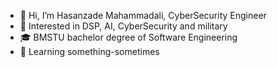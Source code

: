 - 👋 Hi, I’m Hasanzade Mahammadali, CyberSecurity Engineer 
- 👀 Interested in DSP, AI, CyberSecurity and military
- 🎓 BMSTU bachelor degree of Software Engineering
- 🧐 Learning something-sometimes


<!---
![happy](end.gif)
tekcellat/tekcellat is a ✨ special ✨ repository because its `README.md` (this file) appears on your GitHub profile.
You can click the Preview link to take a look at your changes.
--->
